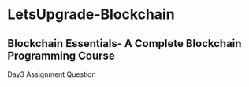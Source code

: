 # LetsUpgrade-Blockchain
## Blockchain Essentials- A Complete Blockchain Programming Course
Day3 Assignment Question
